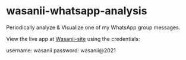 # wasanii-whatsapp-analysis
Periodically analyze &amp; Visualize one of my WhatsApp group messages. 

View the live app at [Wasanii-site](https://mwavu.shinyapps.io/Wasanii/_w_dee82132/_w_2300de48/) using the credentials: 

username: wasanii
password: wasanii@2021
